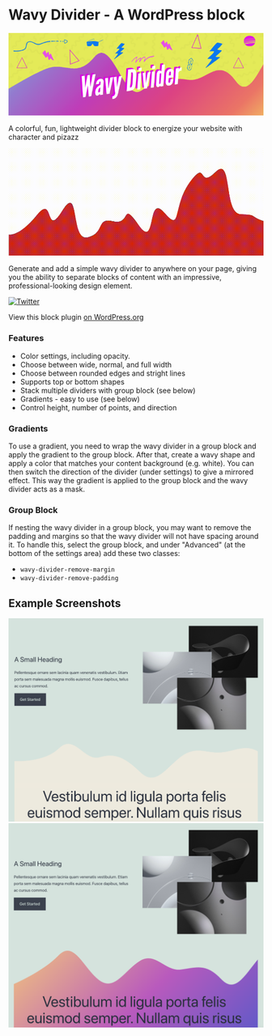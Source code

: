 # Wavy Divider - A WordPress block
![alt text](.wordpress-org/banner-772x250.png "90s inspired logo banner")

A colorful, fun, lightweight divider block to energize your website with character and pizazz

![alt text](assets/waves.gif "Waves gif")

Generate and add a simple wavy divider to anywhere on your page, giving you the ability to separate blocks of content with an impressive, professional-looking design element.

[![Twitter](https://img.shields.io/twitter/url/https/twitter.com/kevinbatdorf.svg?style=social&label=Follow%20%40kevinbatdorf)](https://twitter.com/kevinbatdorf)

View this block plugin [on WordPress.org](https://wordpress.org/plugins/wavy-divider)

### Features
- Color settings, including opacity.
- Choose between wide, normal, and full width
- Choose between rounded edges and stright lines
- Supports top or bottom shapes
- Stack multiple dividers with group block (see below)
- Gradients - easy to use (see below)
- Control height, number of points, and direction

### Gradients

To use a gradient, you need to wrap the wavy divider in a group block and apply the gradient to the group block. After that, create a wavy shape and apply a color that matches your content background (e.g. white). You can then switch the direction of the divider (under settings) to give a mirrored effect. This way the gradient is applied to the group block and the wavy divider acts as a mask.

### Group Block

If nesting the wavy divider in a group block, you may want to remove the padding and margins so that the wavy divider will not have spacing around it. To handle this, select the group block, and under "Advanced" (at the bottom of the settings area) add these two classes:

- `wavy-divider-remove-margin`
- `wavy-divider-remove-padding`

## Example Screenshots
![alt text](.wordpress-org/screenshot-1.png "Example")
![alt text](.wordpress-org/screenshot-2.png "Example 2")
